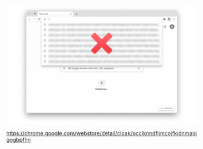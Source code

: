 ![](screenshot.png)

https://chrome.google.com/webstore/detail/cloak/pcclknndfjjmcojfkjdnmapigogbpfhn
